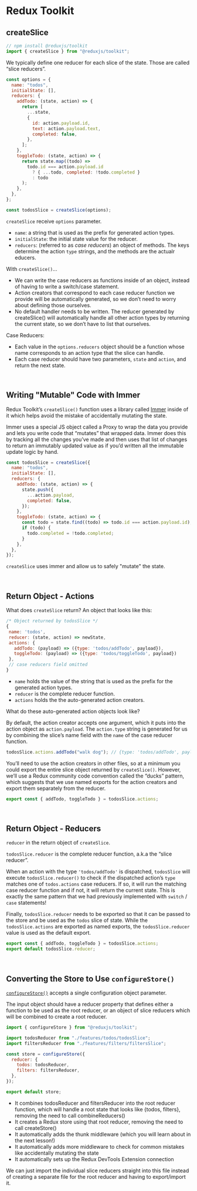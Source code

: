 # Redux Toolkit

## createSlice

```js
// npm install @reduxjs/toolkit
import { createSlice } from "@reduxjs/toolkit";
```

We typically define one reducer for each slice of the state. Those are called “slice reducers”.

```js
const options = {
  name: "todos",
  initialState: [],
  reducers: {
    addTodo: (state, action) => {
      return [
        ...state,
        {
          id: action.payload.id,
          text: action.payload.text,
          completed: false,
        },
      ];
    },
    toggleTodo: (state, action) => {
      return state.map((todo) =>
        todo.id === action.payload.id
          ? { ...todo, completed: !todo.completed }
          : todo
      );
    },
  },
};

const todosSlice = createSlice(options);
```

`createSlice` receive `options` parameter.

- `name`: a string that is used as the prefix for generated action types.
- `initialState`: the initial state value for the reducer.
- `reducers`: (referred to as _case reducers_) an object of methods. The keys determine the action `type` strings, and the methods are the actualr educers.

With `createSlice()`...

- We can write the case reducers as functions inside of an object, instead of having to write a switch/case statement.
- Action creators that correspond to each case reducer function we provide will be automatically generated, so we don’t need to worry about defining those ourselves.
- No default handler needs to be written. The reducer generated by createSlice() will automatically handle all other action types by returning the current state, so we don’t have to list that ourselves.

Case Reducers:

- Each value in the `options.reducers` object should be a function whose name corresponds to an action type that the slice can handle.
- Each case reducer should have two parameters, `state` and `action`, and return the next state.

<br>

## Writing "Mutable" Code with Immer

Redux Toolkit’s `createSlice()` function uses a library called [Immer](https://immerjs.github.io/immer/) inside of it which helps avoid the mistake of accidentally mutating the state.

Immer uses a special JS object called a Proxy to wrap the data you provide and lets you write code that “mutates” that wrapped data. Immer does this by tracking all the changes you’ve made and then uses that list of changes to return an immutably updated value as if you’d written all the immutable update logic by hand.

```js
const todosSlice = createSlice({
  name: "todos",
  initialState: [],
  reducers: {
    addTodo: (state, action) => {
      state.push({
        ...action.payload,
        completed: false,
      });
    },
    toggleTodo: (state, action) => {
      const todo = state.find((todo) => todo.id === action.payload.id);
      if (todo) {
        todo.completed = !todo.completed;
      }
    },
  },
});
```

`createSlice` uses immer and allow us to safely "mutate" the state.

<br>

## Return Object - Actions

What does `createSlice` return? An object that looks like this:

```js
/* Object returned by todosSlice */
{
 name: 'todos',
 reducer: (state, action) => newState,
 actions: {
   addTodo: (payload) => ({type: 'todos/addTodo', payload}),
   toggleTodo: (payload) => ({type: 'todos/toggleTodo', payload})
 },
 // case reducers field omitted
}
```

- `name` holds the value of the string that is used as the prefix for the generated action types.
- `reducer` is the complete reducer function.
- `actions` holds the the auto-generated action creators.

What do these auto-generated action objects look like?

By default, the action creator accepts one argument, which it puts into the action object as `action.payload`. The `action.type` string is generated for us by combining the slice’s name field with the `name` of the case reducer function.

```js
todosSlice.actions.addTodo("walk dog"); // {type: 'todos/addTodo', payload: 'walk dog'}
```

You’ll need to use the action creators in other files, so at a minimum you could export the entire slice object returned by `createSlice()`. However, we’ll use a Redux community code convention called the “ducks” pattern, which suggests that we use named exports for the action creators and export them separately from the reducer.

```js
export const { addTodo, toggleTodo } = todosSlice.actions;
```

<br>

## Return Object - Reducers

`reducer` in the return object of `createSlice`.

`todosSlice.reducer` is the complete reducer function, a.k.a the “slice reducer”.

When an action with the type `'todos/addTodo'` is dispatched, `todosSlice` will execute `todosSlice.reducer()` to check if the dispatched action’s `type` matches one of `todos.actions` case reducers. If so, it will run the matching case reducer function and if not, it will return the current state. This is exactly the same pattern that we had previously implemented with `switch` / `case` statements!

Finally, `todosSlice.reducer` needs to be exported so that it can be passed to the store and be used as the `todos` slice of state. While the `todosSlice.actions` are exported as named exports, the `todosSlice.reducer` value is used as the default export.

```js
export const { addTodo, toggleTodo } = todosSlice.actions;
export default todosSlice.reducer;
```

<br>

## Converting the Store to Use `configureStore()`

[`configureStore()`](https://redux-toolkit.js.org/api/configureStore) accepts a single configuration object parameter.

The input object should have a reducer property that defines either a function to be used as the root reducer, or an object of slice reducers which will be combined to create a root reducer.

```js
import { configureStore } from "@reduxjs/toolkit";

import todosReducer from "./features/todos/todosSlice";
import filtersReducer from "./features/filters/filtersSlice";

const store = configureStore({
  reducer: {
    todos: todosReducer,
    filters: filtersReducer,
  },
});

export default store;
```

- It combines todosReducer and filtersReducer into the root reducer function, which will handle a root state that looks like {todos, filters}, removing the need to call combineReducers()
- It creates a Redux store using that root reducer, removing the need to call createStore()
- It automatically adds the thunk middleware (which you will learn about in the next lesson!)
- It automatically adds more middleware to check for common mistakes like accidentally mutating the state
- It automatically sets up the Redux DevTools Extension connection

We can just import the individual slice reducers straight into this file instead of creating a separate file for the root reducer and having to export/import it.
